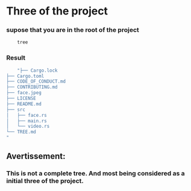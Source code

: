 # Three of the project
### supose that you are in the root of the project
```bash
    tree
```

### **Result** 
```bash
    "├── Cargo.lock
├── Cargo.toml
├── CODE_OF_CONDUCT.md
├── CONTRIBUTING.md
├── face.jpeg
├── LICENSE
├── README.md
├── src
│   ├── face.rs
│   ├── main.rs
│   └── video.rs
└── TREE.md
"
```

## Avertissement:
### This is not a complete tree. And most being considered as a initial three of the project.




